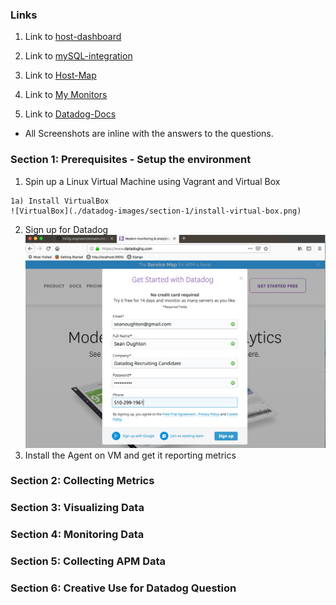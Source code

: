 ### Links

1) Link to [host-dashboard](https://app.datadoghq.com/dash/host/732018690?live=true&page=0&tile_size=m&is_auto=false&from_ts=1544806380000&to_ts=1544809980000)

2) Link to [mySQL-integration](https://app.datadoghq.com/dash/integration/12/mysql---overview?tile_size=m&page=0&is_auto=false&from_ts=1544806500000&to_ts=1544810100000&live=true)

3) Link to [Host-Map](https://app.datadoghq.com/infrastructure/map?fillby=avg%3Acpuutilization&sizeby=avg%3Anometric&groupby=availability-zone&nameby=name&nometrichosts=false&tvMode=false&nogrouphosts=true&palette=green_to_orange&paletteflip=false&node_type=host)

4) Link to [My Monitors](https://app.datadoghq.com/monitors/manage)

5) Link to [Datadog-Docs](https://docs.datadoghq.com/)


* All Screenshots are inline with the answers to the questions.

### Section 1: Prerequisites - Setup the environment
  1) Spin up a Linux Virtual Machine using Vagrant and Virtual Box

    1a) Install VirtualBox
    ![VirtualBox](./datadog-images/section-1/install-virtual-box.png)


  2) Sign up for Datadog
  ![sign up](./datadog-images/section-1/signup-for-datadog.png)
  3) Install the Agent on VM and get it reporting metrics

### Section 2: Collecting Metrics

### Section 3: Visualizing Data

### Section 4: Monitoring Data

### Section 5: Collecting APM Data

### Section 6: Creative Use for Datadog Question
